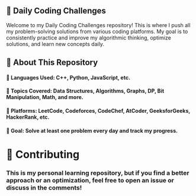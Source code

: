 ## 🚀 Daily Coding Challenges

Welcome to my Daily Coding Challenges repository! This is where I push all my problem-solving solutions from various coding platforms. My goal is to consistently practice and improve my algorithmic thinking, optimize solutions, and learn new concepts daily.

## 📌 About This Repository
#### 🔹 Languages Used: C++, Python, JavaScript, etc.
#### 🔹 Topics Covered: Data Structures, Algorithms, Graphs, DP, Bit Manipulation, Math, and more.
#### 🔹 Platforms: LeetCode, Codeforces, CodeChef, AtCoder, GeeksforGeeks, HackerRank, etc.
#### 🔹 Goal: Solve at least one problem every day and track my progress.



# 🌟 Contributing
### This is my personal learning repository, but if you find a better approach or an optimization, feel free to open an issue or discuss in the comments!
